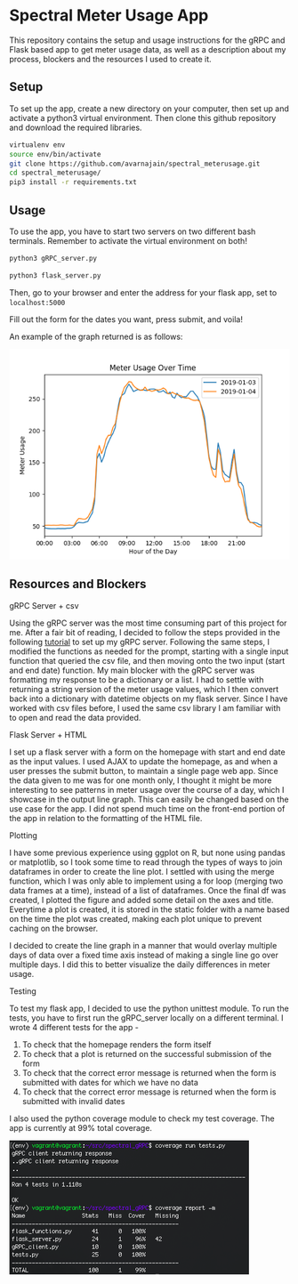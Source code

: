 # Spectral Meter Usage App

This repository contains the setup and usage instructions for the gRPC and Flask based app to get meter usage data, as well as a description about my process, blockers and the resources I used to create it.

## Setup

To set up the app, create a new directory on your computer, then set up and activate a python3 virtual environment. Then clone this github repository and download the required libraries.

```bash
virtualenv env
source env/bin/activate 
git clone https://github.com/avarnajain/spectral_meterusage.git
cd spectral_meterusage/
pip3 install -r requirements.txt
```

## Usage

To use the app, you have to start two servers on two different bash terminals. Remember to activate the virtual environment on both!

```bash
python3 gRPC_server.py
```

```bash
python3 flask_server.py
```

Then, go to your browser and enter the address for your flask app, set to ```localhost:5000```

Fill out the form for the dates you want, press submit, and voila!

An example of the graph returned is as follows:

![meter usage graph](example_plot.png)

## Resources and Blockers

gRPC Server + csv

Using the gRPC server was the most time consuming part of this project for me. After a fair bit of reading, I decided to follow the steps provided in the following [tutorial](https://www.semantics3.com/blog/a-simplified-guide-to-grpc-in-python-6c4e25f0c506/) to set up my gRPC server. Following the same steps, I modified the functions as needed for the prompt, starting with a single input function that queried the csv file, and then moving onto the two input (start and end date) function. My main blocker with the gRPC server was formatting my response to be a dictionary or a list. I had to settle with returning a string version of the meter usage values, which I then convert back into a dictionary with datetime objects on my flask server. Since I have worked with csv files before, I used the same csv library I am familiar with to open and read the data provided. 

Flask Server + HTML

I set up a flask server with a form on the homepage with start and end date as the input values. I used AJAX to update the homepage, as and when a user presses the submit button, to maintain a single page web app. Since the data given to me was for one month only, I thought it might be more interesting to see patterns in meter usage over the course of a day, which I showcase in the output line graph. This can easily be changed based on the use case for the app. I did not spend much time on the front-end portion of the app in relation to the formatting of the HTML file.

Plotting

I have some previous experience using ggplot on R, but none using pandas or matplotlib, so I took some time to read through the types of ways to join dataframes in order to create the line plot. I settled with using the merge function, which I was only able to implement using a for loop (merging two data frames at a time), instead of a list of dataframes. Once the final df was created, I plotted the figure and added some detail on the axes and title. Everytime a plot is created, it is stored in the static folder with a name based on the time the plot was created, making each plot unique to prevent caching on the browser. 

I decided to create the line graph in a manner that would overlay multiple days of data over a fixed time axis instead of making a single line go over multiple days. I did this to better visualize the daily differences in meter usage.

Testing

To test my flask app, I decided to use the python unittest module. To run the tests, you have to first run the gRPC_server locally on a different terminal. I wrote 4 different tests for the app - 
1. To check that the homepage renders the form itself
2. To check that a plot is returned on the successful submission of the form
3. To check that the correct error message is returned when the form is submitted with dates for which we have no data
4. To check that the correct error message is returned when the form is submitted with invalid dates

I also used the python coverage module to check my test coverage. The app is currently at 99% total coverage.

![test coverage](test_coverage.png)

